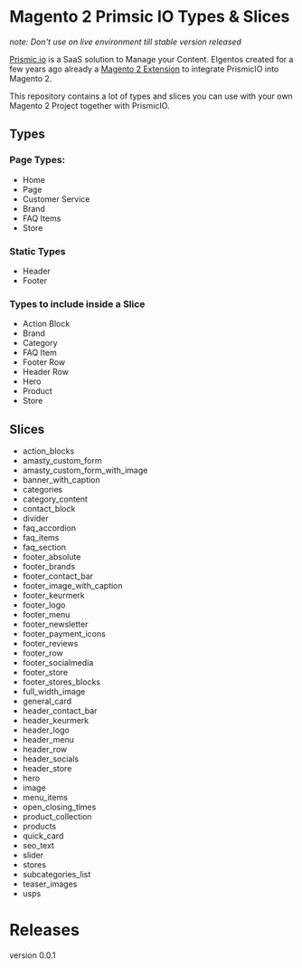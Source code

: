 # Magento 2 Primsic IO Types & Slices

_note: Don't use on live environment till stable version released_


[Prismic.io](https://prismic.io) is a SaaS solution to Manage your Content. Elgentos created for a few years ago already a [Magento 2 Extension](https://github.com/elgentos/magento2-prismicio) to integrate PrismicIO into Magento 2.

This repository contains a lot of types and slices you can use with your own Magento 2 Project together with PrismicIO.


## Types
### Page Types:

- Home
- Page
- Customer Service
- Brand
- FAQ Items
- Store

### Static Types
- Header
- Footer

### Types to include inside a Slice
- Action Block
- Brand
- Category
- FAQ Item
- Footer Row
- Header Row
- Hero
- Product
- Store

## Slices

- action_blocks
- amasty_custom_form
- amasty_custom_form_with_image
- banner_with_caption
- categories
- category_content
- contact_block
- divider
- faq_accordion
- faq_items
- faq_section
- footer_absolute
- footer_brands
- footer_contact_bar
- footer_image_with_caption
- footer_keurmerk
- footer_logo
- footer_menu
- footer_newsletter
- footer_payment_icons
- footer_reviews
- footer_row
- footer_socialmedia
- footer_store
- footer_stores_blocks
- full_width_image
- general_card
- header_contact_bar
- header_keurmerk
- header_logo
- header_menu
- header_row
- header_socials
- header_store
- hero
- image
- menu_items
- open_closing_times
- product_collection
- products
- quick_card
- seo_text
- slider
- stores
- subcategories_list
- teaser_images
- usps

# Releases

version 0.0.1
